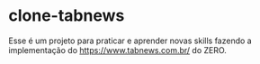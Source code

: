 # clone-tabnews
Esse é um projeto para praticar e aprender novas skills fazendo a implementação do https://www.tabnews.com.br/ do ZERO.
